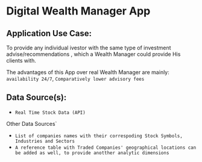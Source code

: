 # Digital Wealth Manager App

## Application Use Case:

To provide any individual ivestor with the same type of investment advise/recommendations , which a Wealth Manager could provide His clients with.

The advantages of this App over real Wealth Manager are mainly:
`availability 24/7`,
`Comparatively lower advisory fees`

## Data Source(s):
* `Real Time Stock Data (API)`

Other Data Sources`

* `List of companies names with their correspoding Stock Symbols, Industries and Sectors`
* `A reference table with Traded Companies' geographical locations can be added as well, to provide anotther analytic dimensions`








